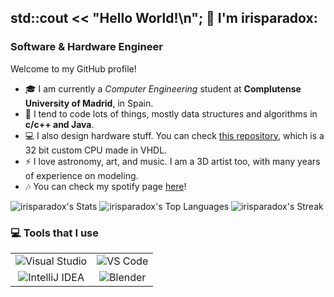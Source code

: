 ## std::cout << "Hello World!\n"; 👋 I'm irisparadox:

### **Software & Hardware** Engineer

Welcome to my GitHub profile!
- 🎓 I am currently a _Computer Engineering_ student at **Complutense University of Madrid**, in Spain.
- 🌱 I tend to code lots of things, mostly data structures and algorithms in **c/c++ and Java**.
- 💻 I also design hardware stuff. You can check [this repository](https://github.com/irisparadox/BOPPBIPP3), which is a 32 bit custom CPU made in VHDL.
- ⚡ I love astronomy, art, and music. I am a 3D artist too, with many years of experience on modeling.
- 🎶 You can check my spotify page [here](https://open.spotify.com/artist/2Ubm853gnUsFHOgZxQoQxd)!

![irisparadox's Stats](https://github-readme-stats.vercel.app/api?username=irisparadox&theme=tokyonight&show_icons=true&hide_border=false&count_private=true)
![irisparadox's Top Languages](https://github-readme-stats.vercel.app/api/top-langs/?username=irisparadox&theme=tokyonight&show_icons=true&hide_border=false&layout=compact)
![irisparadox's Streak](https://github-readme-streak-stats.herokuapp.com/?user=irisparadox&theme=tokyonight&hide_border=false)

### 💻 Tools that I use

<table>
  <tr>
    <td align="center">
      <img src="https://img.shields.io/badge/Visual-Studio-purple?style=for-the-badge&logo=cplusplus" alt="Visual Studio" />
    </td>
    <td align="center">
      <img src="https://img.shields.io/badge/Visual-Studio_Code-blue?style=for-the-badge&logo=cplusplus" alt="VS Code" />
    </td>
  </tr>
  <tr>
    <td align="center">
      <img src="https://img.shields.io/badge/IntelliJ_IDEA-8b41e4?style=for-the-badge&logo=intellijidea&logoColor=white&labelColor=000000" alt="IntelliJ IDEA" />
    </td>
    <td align="center">
      <img src="https://img.shields.io/badge/Blender-orange?style=for-the-badge&logo=blender&labelColor=white" alt="Blender" />
    </td>
  </tr>
</table>
